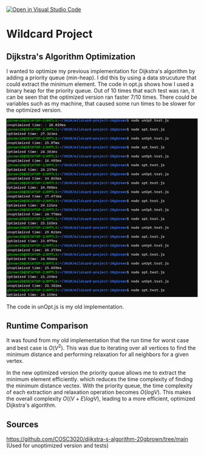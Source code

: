 [![Open in Visual Studio Code](https://classroom.github.com/assets/open-in-vscode-718a45dd9cf7e7f842a935f5ebbe5719a5e09af4491e668f4dbf3b35d5cca122.svg)](https://classroom.github.com/online_ide?assignment_repo_id=13163217&assignment_repo_type=AssignmentRepo)
# Wildcard Project

## Dijkstra's Algorithm Optimization

I wanted to optimize my previous implementation for Dijkstra's algorithm by adding a priority queue (min-heap). I did this by using a data strucuture that could extract the minimum element. The code in opt.js shows how I used a binary heap for the priority queue. Out of 10 times that each test was ran, it can be seen that the optimized version ran faster 7/10 times. There could be variables such as my machine, that caused some run times to be slower for the optimized version.

![picture ](Dijkstra's_Test.png)

The code in unOpt.js is my old implementation.

## Runtime Comparison

It was found from my old implementation that the run time for worst case and best case is $O(V^2)$. This was due to iterating over all vertices to find the minimum distance and performing relaxation for all neighbors for a given vertex.

In the new optimized version the priority queue allows me to extract the minimum element efficiently. which reduces the time complexity of finding the minimum distance vectex. With the priority queue, the time complexity of each extraction and relaxation operation becomes $O(log V)$. This makes the overall complexity $O((V + E) log V)$, leading to a more efficient, optimized Dijkstra's algorithm. 

## Sources

https://github.com/COSC3020/dijkstra-s-algorithm-20gbrown/tree/main (Used for unoptimized version and tests)
